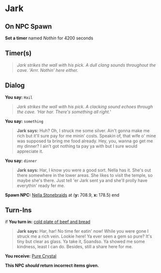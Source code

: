 # Jark

## On NPC Spawn

**Set a timer** named *Nothin* for 4200 seconds
## Timer(s)

>*Jark strikes the wall with his pick. A dull clang sounds throughout the cave. 'Arrr. Nothin' here either.*

## Dialog

**You say:** `Hail`



>*Jark strikes the wall with his pick. A clacking sound echoes through the cave. 'Har har. There's something all right.'*

**You say:** `something`



>**Jark says:** Huh? Oh, I struck me some silver. Ain't gonna make me rich but it'll sure pay for me minin' costs. Speakin of, that wife o' mine was supposed ta bring me food already. Hey, you, wanna go get me my dinner? I ain't got nothing ta pay ya with but I sure would appreciate it.

**You say:** `dinner`



>**Jark says:** Har, I know you were a good sort. Nella has it. She's out there somewhere in the lower areas. She likes to visit the temple, so maybe she's there. Just tell 'er Jark sent ya and she'll prolly have everythin' ready fer me.


**Spawn NPC:**  [Nella Stonebraids](/npc/67090) at (**y:** 708.9, **x:** 178.5)
end

## Turn-Ins



if **You turn in:** [cold plate of beef and bread](/item/29007)


>**Jark says:** Har, har! No time fer eatin' now! While you were gone I struck me a rich vein. Lookie here! Ya ever seen a gem so pure? It's tiny but clear as glass. Ya take it, Soandso. Ya showed me some kindness, least I can do. Besides, still a share here for me.


 **You receive:**  [Pure Crystal](/item/29006) 

**This NPC *should* return incorrect items given.**





